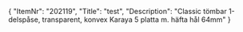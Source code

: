 {
  "ItemNr": "202119",
  "Title": "test",
  "Description": "Classic tömbar 1-delspåse, transparent, konvex Karaya 5 platta m. häfta hål 64mm"
}